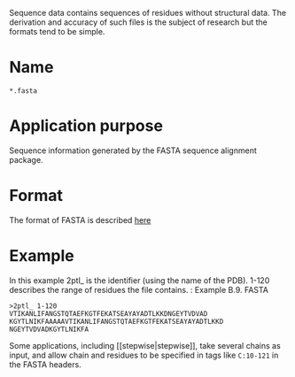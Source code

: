 <!-- --- title: Fasta File -->

Sequence data contains sequences of residues without structural data. The derivation and accuracy of such files is the subject of research but the formats tend to be simple.

Name
====

```
*.fasta
```

Application purpose
===========================================

Sequence information generated by the FASTA sequence alignment package.

Format
======

The format of FASTA is described [here](http://www.ncbi.nlm.nih.gov/blast/fasta.shtml)

Example
=======

In this example 2ptl\_ is the identifier (using the name of the PDB). 1-120 describes the range of residues the file contains. : Example B.9. FASTA

```
>2ptl_ 1-120
VTIKANLIFANGSTQTAEFKGTFEKATSEAYAYADTLKKDNGEYTVDVAD
KGYTLNIKFAAAAAVTIKANLIFANGSTQTAEFKGTFEKATSEAYAYADTLKKD
NGEYTVDVADKGYTLNIKFA
```

Some applications, including [[stepwise|stepwise]], take several chains as input, and allow chain and residues to be specified in tags like `C:10-121` in the FASTA headers.
